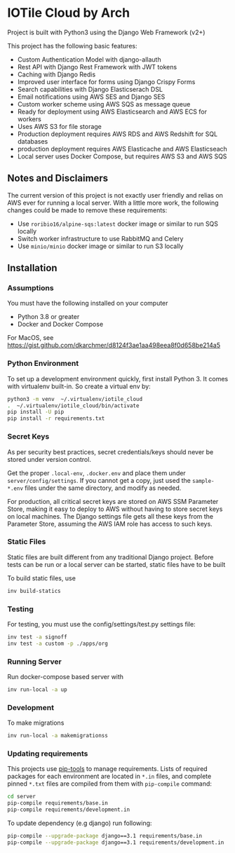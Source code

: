 # IOTile Cloud by Arch

Project is built with Python3 using the Django Web Framework (v2+)

This project has the following basic features:

* Custom Authentication Model with django-allauth
* Rest API with Django Rest Framework with JWT tokens
* Caching with Django Redis
* Improved user interface for forms using Django Crispy Forms
* Search capabilities with Django Elasticserach DSL
* Email notifications using AWS SES and Django SES
* Custom worker scheme using AWS SQS as message queue
* Ready for deployment using AWS Elasticsearch and AWS ECS for workers
* Uses AWS S3 for file storage
* Production deployment requires AWS RDS and AWS Redshift for SQL databases
* production deployment requires AWS Elasticache and AWS Elasticseach
* Local server uses Docker Compose, but requires AWS S3 and AWS SQS

## Notes and Disclaimers

The current version of this project is not exactly user friendly and relias on AWS
ever for running a local server. With a little more work, the following changes could be
made to remove these requirements:

* Use `roribio16/alpine-sqs:latest` docker image or similar to run SQS locally
* Switch worker infrastructure to use RabbitMQ and Celery
* Use `minio/minio` docker image or similar to run S3 locally

## Installation

### Assumptions

You must have the following installed on your computer

* Python 3.8 or greater
* Docker and Docker Compose

For MacOS, see https://gist.github.com/dkarchmer/d8124f3ae1aa498eea8f0d658be214a5

### Python Environment

To set up a development environment quickly, first install Python 3. It comes with virtualenv built-in. So create a virtual env by:

```bash
python3 -m venv  ~/.virtualenv/iotile_cloud
.  ~/.virtualenv/iotile_cloud/bin/activate
pip install -U pip
pip install -r requirements.txt
```

### Secret Keys

As per security best practices, secret credentials/keys should never be stored under version control.

Get the proper `.local-env`, `.docker.env` and place them under `server/config/settings`.
If you cannot get a copy, just used the `sample-*.env` files under the same directory, and modify as needed.

For production, all critical secret keys are stored on AWS SSM Parameter Store, making it
easy to deploy to AWS without having to store secret keys on local machines. The Django
settings file gets all these keys from the Parameter Store, assuming the AWS IAM role
has access to such keys.

### Static Files

Static files are built different from any traditional Django project. Before tests can be run
or a local server can be started, static files have to be built

To build static files, use

```bash
inv build-statics
```

### Testing

For testing, you must use the config/settings/test.py settings file:

```bash
inv test -a signoff
inv test -a custom -p ./apps/org
```

### Running Server

Run docker-compose based server with

```bash
inv run-local -a up
```

### Development

To make migrations

```bash
inv run-local -a makemigrationss
```

### Updating requirements

This projects use [pip-tools](https://github.com/jazzband/pip-tools) to manage requirements. 
Lists of required packages for each environment are located in `*.in` files, and complete pinned 
`*.txt` files are compiled from them with `pip-compile` command:

```bash
cd server 
pip-compile requirements/base.in
pip-compile requirements/development.in
```

To update dependency (e.g django) run following:

```bash
pip-compile --upgrade-package django==3.1 requirements/base.in
pip-compile --upgrade-package django==3.1 requirements/development.in
```

